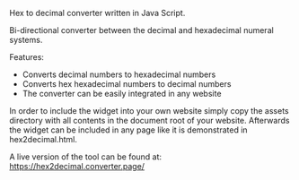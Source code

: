 Hex to decimal converter written in Java Script.

Bi-directional converter between the decimal and hexadecimal numeral systems. 

Features:
- Converts decimal numbers to hexadecimal numbers
- Converts hex hexadecimal numbers to decimal numbers
- The converter can be easily integrated in any website

In order to include the widget into your own website simply copy the assets directory with all contents in the document root of your website. Afterwards the widget can be included in any page like it is demonstrated in hex2decimal.html. 

A live version of the tool can be found at: https://hex2decimal.converter.page/ 


